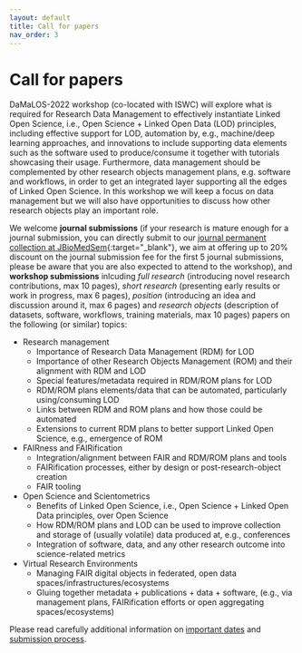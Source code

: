```yaml
---
layout: default
title: Call for papers
nav_order: 3
---
```


# Call for papers

DaMaLOS-2022 workshop (co-located with ISWC) will explore what is required for Research Data Management to effectively instantiate Linked Open Science, i.e., Open Science + Linked Open Data (LOD) principles, including effective support for LOD, automation by, e.g., machine/deep learning approaches, and innovations to include supporting data elements such as the software used to produce/consume it together with tutorials showcasing their usage. Furthermore, data management should be complemented by other research objects management plans, e.g. software and workflows, in order to get an integrated layer supporting all the edges of Linked Open Science. In this workshop we will keep a focus on data management but we will also have opportunities to discuss how other research objects play an important role.

We welcome **journal submissions** (if your research is mature enough for a journal submission, you can directly submit to our [journal permanent collection at JBioMedSem](https://www.biomedcentral.com/collections/damalos){:target="_blank"}, we aim at offering up to 20% discount on the journal submission fee for the first 5 journal submissions, please be aware that you are also expected to attend to the workshop), and **workshop submissions** inlcuding *full research* (introducing novel research contributions, max 10 pages), *short research* (presenting early results or work in progress, max 6 pages), *position* (introducing an idea and discussion around it, max 6 pages) and *research objects* (description of datasets, software, workflows, training materials, max 10 pages) papers on the following (or similar) topics:

* Research management
  * Importance of Research Data Management (RDM) for LOD
  * Importance of other Research Objects Management (ROM) and their alignment with RDM and LOD
  * Special features/metadata required in RDM/ROM plans for LOD
  * RDM/ROM plans elements/data that can be automated, particularly using/consuming LOD
  * Links between RDM and ROM plans and how those could be automated
  * Extensions to current RDM plans to better support Linked Open Science, e.g., emergence of ROM
* FAIRness and FAIRification
  * Integration/alignment between FAIR and RDM/ROM plans and tools
  * FAIRification processes, either by design or post-research-object creation
  * FAIR tooling
* Open Science and Scientometrics
  * Benefits of Linked Open Science, i.e., Open Science + Linked Open Data principles, over Open Science
  * How RDM/ROM plans and LOD can be used to improve collection and storage of (usually volatile) data produced at, e.g., conferences
  * Integration of software, data, and any other research outcome into science-related metrics
* Virtual Research Environments
  * Managing FAIR digital objects in federated, open data spaces/infrastructures/ecosystems
  * Gluing together metadata + publications + data + software, (e.g., via management plans, FAIRification efforts or open aggregating spaces/ecosystems)


Please read carefully additional information on [important dates](./dates) and [submission process](./submission).